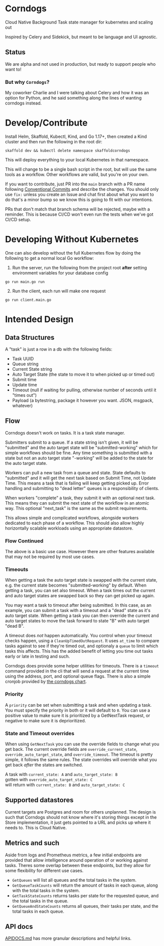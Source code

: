 # Corndogs

Cloud Native Background Task state manager for kubernetes and scaling out

Inspired by Celery and Sidekick, but meant to be language and UI agnostic.

## Status
We are alpha and not used in production, but ready to support people who want to!

### But why `Corndogs`?

My coworker Charlie and I were talking about Celery and how it was an option for Python, and he said something along the lines of wanting corndogs instead.

# Develop/Contribute

Install Helm, Skaffold, Kubectl, Kind, and Go 1.17+, then created a Kind cluster and then run the following in the root dir:

`skaffold dev && kubectl delete namespace skaffoldcorndogs`

This will deploy everything to your local Kubernetes in that namespace.

This will change to be a single bash script in the root, but will use the same tools as a workflow. Other workflows are valid, but you're on your own.

If you want to contribute, just PR into the `main` branch with a PR name following [Conventional Commits](https://www.conventionalcommits.org/) and describe the changes. You should only use `fix:` unless you create an Issue and chat first about what you want to do that's a minor bump so we know this is going to fit with our intentions.

PRs that don't match that branch schema will be rejected, maybe with a reminder. This is because CI/CD won't even run the tests when we've got CI/CD setup.

# Developing Without Kubernetes

One can also develop without the full Kubernetes flow by doing the following to get a normal local Go workflow: 
1. Run the server, run the following from the project root **after** setting environment variables for your database config
```
go run main.go run
```
2. Run the client, each run will make one request
```
go run client.main.go
```

# Intended Design
## Data Structures

A "task" is just a row in a db with the following fields:
 * Task UUID
 * Queue string
 * Current State string
 * Auto Target State (the state to move it to when picked up or timed out)
 * Submit time
 * Update time
 * Timeout (null if waiting for pulling, otherwise number of seconds until it "times out")
 * Payload (a bytestring, package it however you want. JSON, msgpack, whatever)


## Flow

Corndogs doesn't work on tasks. It is a task state manager.

Submitters submit to a queue. If a state string isn't given, it will be "submitted" and the auto target state will be "submitted-working" which for simple workflows should be fine. Any time something is submitted with a state but not an auto target state "-working" will be added to the state for the auto target state.

Workers can pull a new task from a queue and state. State defaults to "submitted" and it will get the next task based on Submit Time, not Update Time. This means a task that is failing will keep getting picked up. Error handling and submitting to "dead letter" queues is a responsibility of clients.

When workers "complete" a task, they submit it with an optional next task. This means they can submit the next state of the workflow in an atomic way. This optional "next_task" is the same as the submit requirements.

This allows simple and complicated workflows, alongside workers dedicated to each phase of a workflow. This should also allow highly horizontally scalable workloads using an appropriate datastore.

### Flow Continued

The above is a basic use case. However there are other features available that may not be required by most use cases.

### Timeouts 

When getting a task the auto target state is swapped with the current state, e.g. the current state becomes "submitted-working" by default. When getting a task, you can set also timeout. When a task times out the current and auto target states are swapped back so they can get picked up again.

You may want a task to timeout after being submitted. In this case, as an example, you can submit a task with a timeout and a "dead" state as it's auto target state. When getting a task you can then override the current and auto target states to move the task forward to state "B" with auto target "dead B".

A timeout does *not* happen automatically. You control when your timeout checks happen, using a `CleanUpTimedOutRequest`. It uses `at_time` to compare tasks against to see if they're timed out, and optionaly a `queue` to limit which tasks this affects. This has the added benefit of letting you time out tasks early or late in testing and such.

Corndogs does provide some helper utilities for timeouts. There is a `timeout` command provided in the cli that will send a request at the current time using the address, port, and optional queue flags. There is also a simple cronjob provided by [the corndogs chart](https://github.com/TnLCommunity/chart-corndogs).

### Priority

A `priority` can be set when submitting a task and when updating a task. You must specify the priority in both or it will default to `0`. You can use a positive value to make sure it is prioritized by a GetNextTask request, or negative to make sure it is deprioritized.

### State and Timeout overrides
When using `GetNextTask` you can use the override fields to change what you get back. The current override fields are `override_current_state`, `override_auto_target_state`, and `override_timeout`. The timeout is pretty simple, it follows the same rules. The state overrides will override what you get back *after* the states are switched.

A task with `current_state: A` and `auto_target_state: B`\
gotten with `override_auto_target_state: C`\
will return with `current_state: B` and `auto_target_state: C`

## Supported datastores

Current targets are Postgres and room for others unplanned. The design is such that Corndogs should not know where it's storing things except in the Store implementation, it just gets pointed to a URL and picks up where it needs to. This is Cloud Native.

## Metrics and such

Aside from logs and Prometheus metrics, a few initial endpoints are provided that allow intelligence around operation of or working against tasks.
Theres some overlap between these endpoints, but they allow for some flexibility for different use cases.
- `GetQueues` will list all queues and the total tasks in the system.
- `GetQueueTaskCounts` will return the amount of tasks in each queue, along with the total tasks in the system.
- `GetTaskStateCounts` returns tasks per state for the requested queue, and the total tasks in the queue.
- `GetQueueAndStateCounts` returns all queues, their tasks per state, and the total tasks in each queue.

## API docs
[APIDOCS.md](./APIDOCS.md) has more granular descriptions and helpful links.
